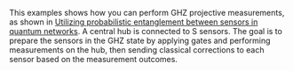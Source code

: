 This examples shows how you can perform GHZ projective measurements, as shown in [Utilizing probabilistic entanglement between sensors in quantum networks](https://arxiv.org/pdf/2407.15652). A central hub is connected to S sensors. The goal is to prepare the sensors in the GHZ state by applying gates and performing measurements on the hub, then sending classical corrections to each sensor based on the measurement outcomes.